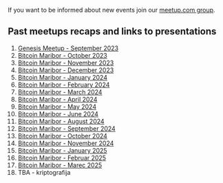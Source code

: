 If you want to be informed about new events join our [meetup.com group](https://www.meetup.com/bitcoin-maribor).

## Past meetups recaps and links to presentations
1. [Genesis Meetup - September 2023](./meetup-notes/202309.md)
2. [Bitcoin Maribor - October 2023](./meetup-notes/202310.md)
3. [Bitcoin Maribor - November 2023](./meetup-notes/202311.md)
4. [Bitcoin Maribor - December 2023](./meetup-notes/202312.md)
5. [Bitcoin Maribor - January 2024](./meetup-notes/202401.md)
6. [Bitcoin Maribor - February 2024](./meetup-notes/202402.md)
7. [Bitcoin Maribor - March 2024](./meetup-notes/202403.md)
8. [Bitcoin Maribor - April 2024](./meetup-notes/202404.md)
9. [Bitcoin Maribor - May 2024](./meetup-notes/202405.md)
10. [Bitcoin Maribor - June 2024](./meetup-notes/202406.md)
11. [Bitcoin Maribor - August 2024](./meetup-notes/202408.md)
12. [Bitcoin Maribor - September 2024](./meetup-notes/202409.md)
13. [Bitcoin Maribor - October 2024](./meetup-notes/202410.md)
14. [Bitcoin Maribor - November 2024](./meetup-notes/202411.md)
15. [Bitcoin Maribor - January 2025](./meetup-notes/202501.md)
16. [Bitcoin Maribor - Februar 2025](./meetup-notes/202502.md)
17. [Bitcoin Maribor - Marec 2025](./meetup-notes/202503.md)
18. TBA - kriptografija 
